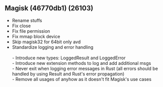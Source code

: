 ## Magisk (46770db1) (26103)
- Rename stuffs
- Fix close
- Fix file permission
- Fix mmap block device
- Skip magisk32 for 64bit only avd
- Standardize logging and error handling<br><br>- Introduce new types: LoggedResult and LoggedError<br>- Introduce new extension methods to log and add additional msgs<br>- Never exit when logging error messages in Rust (all errors should be<br> handled by using Result and Rust's error propagation)<br>- Remove all usages of anyhow as it doesn't fit Magisk's use cases
